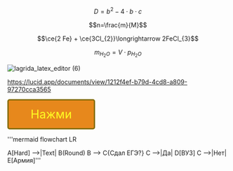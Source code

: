 $$D = b^2-4\cdot b\cdot c$$

$$n=\frac{m}{M}$$

$$\ce{2 Fe} + \ce{3Cl_{2}}\longrightarrow 2FeCl_{3}$$

$$m_{H_{2}O}=V\cdot p_{H_{2}O}$$

![lagrida_latex_editor (6)](https://user-images.githubusercontent.com/114468712/200492774-77063a7d-aa9c-48f3-85a7-ff2ffd05ef58.png)


https://lucid.app/documents/view/1212f4ef-b79d-4cd8-a809-97270cca3565

<style>
.button_1670306189902 {
    display: inline-block !important;
    text-decoration: none !important;
    background-color: #e7881c !important;
    color: #ffff22 !important;
    border: 3px solid #846c00 !important;
    border-radius: 5px !important;
    font-size: 27px !important;
    padding: 15px 50px !important; 
    transition: all 0.6s ease !important;
}
.button_1670306189902:hover{
    text-decoration: none !important; 
    background-color: #ffff48 !important;
    color: #ea9a0e !important;
    border-color: #cca61e !important;
}
</style>
<a href="https://github.com/taya0001" class="button_1670306189902" target="_blank">
  Нажми
</a>

'''mermaid
flowchart LR

A[Hard] -->|Text| B(Round)
B --> C{Сдал ЕГЭ?}
C -->|Да| D[ВУЗ]
C -->|Нет| E[Армия]'''
